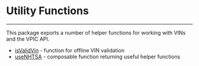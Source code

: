 # Utility Functions

---

This package exports a number of helper functions for working with VINs and the VPIC API.

- [isValidVin](./is-valid-vin) - function for offline VIN validation
- [useNHTSA](./use-nhtsa-composable) - composable function returning useful helper functions

<!--@include: ../parts/package-exports-utility-functions.md-->
